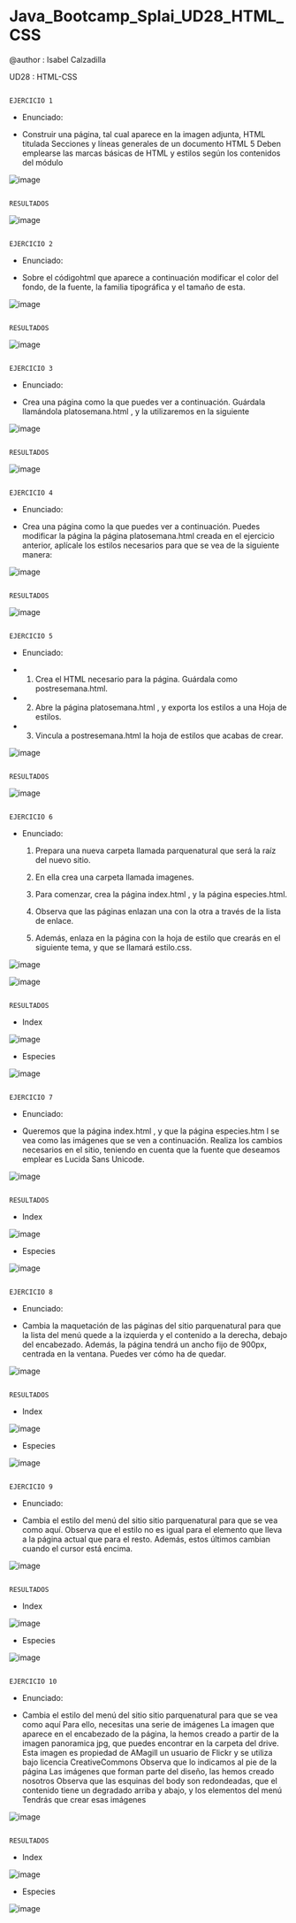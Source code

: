 # Java_Bootcamp_Splai_UD28_HTML_CSS
@author : Isabel Calzadilla

UD28 : HTML-CSS



                                                                              EJERCICIO 1
                                                                              
- Enunciado:


- Construir una página, tal cual aparece en la imagen adjunta, HTML titulada Secciones y
  líneas generales de un documento HTML 5 Deben emplearse las marcas básicas de HTML
  y estilos según los contenidos del módulo         



![image](https://user-images.githubusercontent.com/36207623/156938038-34393440-ff4d-42ab-ba6a-9ef54bd40c3c.png)



                                                                            RESULTADOS
                                                                            
                                                                            
                                                                            
  ![image](https://user-images.githubusercontent.com/36207623/156938073-4cf379b9-972f-4f3c-94c5-8592672b1608.png)
  
  
  
                                                                              EJERCICIO 2
                                                                              
- Enunciado:


- Sobre el códigohtml que aparece a continuación modificar el color
  del fondo, de la fuente, la familia tipográfica y el tamaño de esta.       



![image](https://user-images.githubusercontent.com/36207623/156938130-ab826d31-dc85-40f9-9ba2-b8eaed140524.png)



                                                                            RESULTADOS


![image](https://user-images.githubusercontent.com/36207623/156938150-4735e8db-54ea-4e78-aab7-bd7e3590b2a0.png)


                                                                            EJERCICIO 3
                                                                              
- Enunciado:


- Crea una página como la que puedes ver a continuación. Guárdala llamándola
platosemana.html , y la utilizaremos en la siguiente      



![image](https://user-images.githubusercontent.com/36207623/156938268-2698f2d4-6a27-4907-97d0-4ded315b0b38.png)




                                                                            RESULTADOS
                                                                            
                                                                            
![image](https://user-images.githubusercontent.com/36207623/156938282-96940c24-57df-4c74-9d3d-aa2a0120dc87.png)


                                                                            EJERCICIO 4
                                                                              
- Enunciado:


- Crea una página como la que puedes ver a continuación. Puedes modificar la
página la página platosemana.html creada en el ejercicio anterior, aplícale los
estilos necesarios para que se vea de la siguiente manera:   


![image](https://user-images.githubusercontent.com/36207623/156938314-59b900f0-680f-4350-a736-683db11e6e7b.png)


                                                                            RESULTADOS
                                                                            
                                                                            
![image](https://user-images.githubusercontent.com/36207623/156938334-31df8b0d-b0c9-44c4-bf15-27d7d37f3071.png)


                                                                            EJERCICIO 5
                                                                              
- Enunciado:


- 1.  Crea el HTML necesario para la página. Guárdala como postresemana.html.

- 2.  Abre la página platosemana.html , y exporta los estilos a una Hoja de estilos.

- 3.  Vincula a postresemana.html la hoja de estilos que acabas de crear. 


![image](https://user-images.githubusercontent.com/36207623/156938403-30036712-ffe5-48ee-a93e-fdf666ea9539.png)


                                                                            RESULTADOS
                                                                            

![image](https://user-images.githubusercontent.com/36207623/156938551-77a42bfe-876a-4b0e-aff5-66bc519c0e3a.png)


                                                                            EJERCICIO 6
                                                                              
- Enunciado:


  1. Prepara una nueva carpeta llamada parquenatural que será la raíz del nuevo sitio.
  
  2. En ella crea una carpeta llamada imagenes.

  3. Para comenzar, crea la página index.html , y la página especies.html.

  4. Observa que las páginas enlazan una con la otra a través de la lista de enlace.

  5. Además, enlaza en la página con la hoja de estilo que crearás en el siguiente
    tema, y que se llamará estilo.css.


![image](https://user-images.githubusercontent.com/36207623/156938653-99de6227-f2d3-40df-8d34-2fac99c1e084.png)

![image](https://user-images.githubusercontent.com/36207623/156938664-a8ff7b55-c645-439f-a696-186c09d47d92.png)



                                                                            RESULTADOS

- Index

![image](https://user-images.githubusercontent.com/36207623/156938708-fb194f68-242a-42a9-b07e-36f6ad2c1209.png)

- Especies

![image](https://user-images.githubusercontent.com/36207623/156938728-e77a4ed9-9f5f-4523-93c5-3e1a7181abc8.png)


                                                                          EJERCICIO 7
                                                                              
- Enunciado:


- Queremos que la página index.html , y que la página especies.htm l se vea como las imágenes que se ven a continuación. 
  Realiza los cambios necesarios en el sitio, teniendo en cuenta que la fuente que  deseamos emplear es Lucida Sans Unicode.

![image](https://user-images.githubusercontent.com/36207623/156938815-bd8e3176-9e5b-4a19-98f5-4ceea017f480.png)


                                                                            RESULTADOS
                                                                            
                                                                            
 - Index
 
 ![image](https://user-images.githubusercontent.com/36207623/156938922-3750f303-023d-44a2-9fe5-0744a0f98fdb.png)
 
 
 - Especies
 
 ![image](https://user-images.githubusercontent.com/36207623/156938943-055a378e-f7ce-4e9d-adbc-c2543f834426.png)


                                                                            EJERCICIO 8
                                                                              
- Enunciado:


- Cambia la maquetación de las páginas del sitio parquenatural para que la lista del menú quede a la izquierda y el contenido a la derecha, debajo del
  encabezado. Además, la página tendrá un ancho fijo de 900px, centrada en la ventana. Puedes ver cómo ha de quedar.


![image](https://user-images.githubusercontent.com/36207623/156938991-0166dc6b-d86e-4ff6-bb8f-7619aebadafd.png)


                                                                            RESULTADOS
                                                                            
                                                                            
 - Index
 
![image](https://user-images.githubusercontent.com/36207623/156939032-ded1746f-ab90-41b4-8db6-e65cbc1fc5f7.png)

 
 - Especies
 
![image](https://user-images.githubusercontent.com/36207623/156939047-37d834b4-6266-431c-9cbe-9e413ad91223.png)


                                                                           EJERCICIO 9
                                                                              
- Enunciado:


- Cambia el estilo del menú del sitio sitio parquenatural para que se vea como aquí. Observa que el estilo no es igual para el elemento que lleva a la página
  actual que para el resto. Además, estos últimos cambian cuando el cursor está encima.


![image](https://user-images.githubusercontent.com/36207623/156939091-436a5d3c-29a7-41d2-9abc-2ff0f232a79d.png)



                                                                            RESULTADOS
                                                                            
                                                                            
 - Index
 
![image](https://user-images.githubusercontent.com/36207623/156939151-392f80e6-bb03-461d-b229-44e6e0275f92.png)

 
 - Especies
 
![image](https://user-images.githubusercontent.com/36207623/156939160-dba00fd6-01a4-4acf-8140-5696e8e5a5ba.png)


                                                                          EJERCICIO 10
                                                                              
- Enunciado:


- Cambia el estilo del menú del sitio sitio parquenatural para que se vea como aquí Para ello, necesitas una serie de imágenes La imagen que aparece en el encabezado de la       página, la hemos creado a partir de la imagen panoramica jpg, que puedes encontrar en la carpeta del drive. Esta imagen es propiedad de AMagill un usuario de Flickr y se 
utiliza bajo licencia CreativeCommons Observa que lo indicamos al pie de la página Las imágenes que forman parte del diseño, las hemos creado nosotros Observa que las 
esquinas del body son redondeadas, que el contenido tiene un degradado arriba y abajo, y los elementos del menú Tendrás que crear esas imágenes


![image](https://user-images.githubusercontent.com/36207623/156939234-c8ccad06-22fb-40ed-8b58-196e2b9f1d26.png)


                                                                            RESULTADOS
                                                                                                                                                    
 - Index
 
![image](https://user-images.githubusercontent.com/36207623/156939260-80ab000a-ca04-45b4-9db7-dfe9a729f8a7.png)

 
 - Especies
 
![image](https://user-images.githubusercontent.com/36207623/156939282-cc88fec1-e4da-4420-89fb-c6f5b36c22a9.png)


